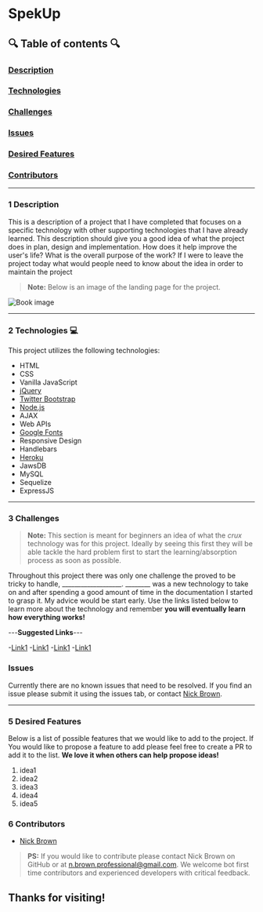 <!-- This is a basic template for ReadMe files -->

# SpekUp

  

## :mag: Table of contents :mag:

  

### [Description](#1-description)
### [Technologies](#2-technologies-computer)
### [Challenges](#3-challenges)
### [Issues](#4-issues)
### [Desired Features](#5-desired-features)
### [Contributors](#6-contributors)

 ---

### 1 Description

This is a description of a project that I have completed that focuses on a specific technology with other supporting technologies that I have already learned. This description should give you a good idea of what the project does in plan, design and implementation. How does it help improve the user's life? What is the overall purpose of the work? If I were to leave the project today what would people need to know about the idea in order to maintain the project

> **Note:** Below is an image of the landing page for the project.

![Book image](https://github.com/benwcaler/githubassets/blob/master/images/spekup.png?raw=true)

---


### 2 Technologies :computer:

  This project utilizes the following technologies:


- HTML
- CSS
- Vanilla JavaScript
- [jQuery](https://jquery.com/)
- [Twitter Bootstrap](https://getbootstrap.com/)
- [Node.js](https://nodejs.org/en/)
- AJAX
- Web APIs
- [Google Fonts](https://fonts.google.com/)
- Responsive Design
- Handlebars
- [Heroku](https://www.heroku.com/)
- JawsDB
- MySQL
- Sequelize
- ExpressJS


---

### 3 Challenges

> **Note:** This section is meant for beginners an idea of what the *crux* technology was for this project. Ideally by seeing this first they will be able tackle the hard problem first to start the learning/absorption process as soon as possible.

Throughout this project there was only one challenge the proved to be tricky to handle, ___________________. ________ was a new technology to take on and after spending a good amount of time in the documentation I started to grasp it. My advice would be start early. Use the links listed below to learn more about the technology and remember **you will eventually learn how everything works!**

---**Suggested Links**---

-[Link1]()
-[Link1]()
-[Link1]()
-[Link1]()

### Issues

  Currently there are no known issues that need to be resolved. If you find an issue please submit it using the issues tab, or contact [Nick Brown](https://github.com/nick-d-brown/).

---

### 5 Desired Features

  Below is a list of possible features that we would like to add to the project. If You would like to propose a feature to add please feel free to create a PR to add it to the list. **We love it when others can help propose ideas!**

1.	idea1
2.	idea2
3.	idea3
4.	idea4
5.	idea5

### 6 Contributors

- [Nick Brown](https://github.com/nick-d-brown/)

> **PS:** If you would like to contribute please contact Nick Brown on GitHub or at n.brown.professional@gmail.com. We welcome bot first time contributors and experienced developers with critical feedback. 


## Thanks for visiting!
